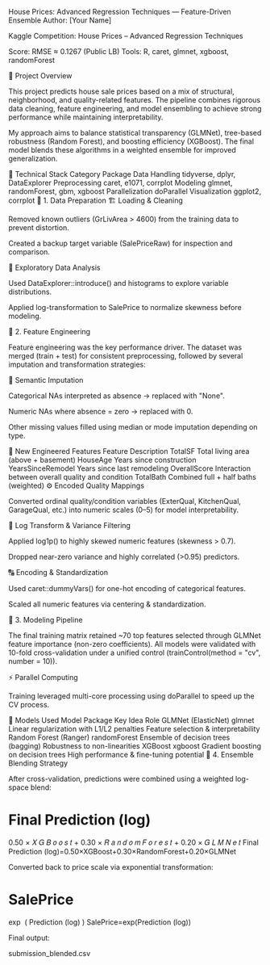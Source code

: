 House Prices: Advanced Regression Techniques — Feature-Driven Ensemble
Author: [Your Name]

Kaggle Competition: House Prices – Advanced Regression Techniques

Score: RMSE ≈ 0.1267 (Public LB)
Tools: R, caret, glmnet, xgboost, randomForest

🚀 Project Overview

This project predicts house sale prices based on a mix of structural, neighborhood, and quality-related features.
The pipeline combines rigorous data cleaning, feature engineering, and model ensembling to achieve strong performance while maintaining interpretability.

My approach aims to balance statistical transparency (GLMNet), tree-based robustness (Random Forest), and boosting efficiency (XGBoost).
The final model blends these algorithms in a weighted ensemble for improved generalization.

🧰 Technical Stack
Category	Package
Data Handling	tidyverse, dplyr, DataExplorer
Preprocessing	caret, e1071, corrplot
Modeling	glmnet, randomForest, gbm, xgboost
Parallelization	doParallel
Visualization	ggplot2, corrplot
🧼 1. Data Preparation
🏗️ Loading & Cleaning

Removed known outliers (GrLivArea > 4600) from the training data to prevent distortion.

Created a backup target variable (SalePriceRaw) for inspection and comparison.

🔎 Exploratory Data Analysis

Used DataExplorer::introduce() and histograms to explore variable distributions.

Applied log-transformation to SalePrice to normalize skewness before modeling.

🧪 2. Feature Engineering

Feature engineering was the key performance driver. The dataset was merged (train + test) for consistent preprocessing, followed by several imputation and transformation strategies:

🧩 Semantic Imputation

Categorical NAs interpreted as absence → replaced with "None".

Numeric NAs where absence = zero → replaced with 0.

Other missing values filled using median or mode imputation depending on type.

🧱 New Engineered Features
Feature	Description
TotalSF	Total living area (above + basement)
HouseAge	Years since construction
YearsSinceRemodel	Years since last remodeling
OverallScore	Interaction between overall quality and condition
TotalBath	Combined full + half baths (weighted)
⚙️ Encoded Quality Mappings

Converted ordinal quality/condition variables (ExterQual, KitchenQual, GarageQual, etc.) into numeric scales (0–5) for model interpretability.

🔢 Log Transform & Variance Filtering

Applied log1p() to highly skewed numeric features (skewness > 0.7).

Dropped near-zero variance and highly correlated (>0.95) predictors.

🔠 Encoding & Standardization

Used caret::dummyVars() for one-hot encoding of categorical features.

Scaled all numeric features via centering & standardization.

🤖 3. Modeling Pipeline

The final training matrix retained ~70 top features selected through GLMNet feature importance (non-zero coefficients).
All models were validated with 10-fold cross-validation under a unified control (trainControl(method = "cv", number = 10)).

⚡ Parallel Computing

Training leveraged multi-core processing using doParallel to speed up the CV process.

🧠 Models Used
Model	Package	Key Idea	Role
GLMNet (ElasticNet)	glmnet	Linear regularization with L1/L2 penalties	Feature selection & interpretability
Random Forest (Ranger)	randomForest	Ensemble of decision trees (bagging)	Robustness to non-linearities
XGBoost	xgboost	Gradient boosting on decision trees	High performance & fine-tuning potential
🧩 4. Ensemble Blending Strategy

After cross-validation, predictions were combined using a weighted log-space blend:

Final Prediction (log)
=
0.50
×
𝑋
𝐺
𝐵
𝑜
𝑜
𝑠
𝑡
+
0.30
×
𝑅
𝑎
𝑛
𝑑
𝑜
𝑚
𝐹
𝑜
𝑟
𝑒
𝑠
𝑡
+
0.20
×
𝐺
𝐿
𝑀
𝑁
𝑒
𝑡
Final Prediction (log)=0.50×XGBoost+0.30×RandomForest+0.20×GLMNet

Converted back to price scale via exponential transformation:

SalePrice
=
exp
⁡
(
Prediction (log)
)
SalePrice=exp(Prediction (log))

Final output:

submission_blended.csv
